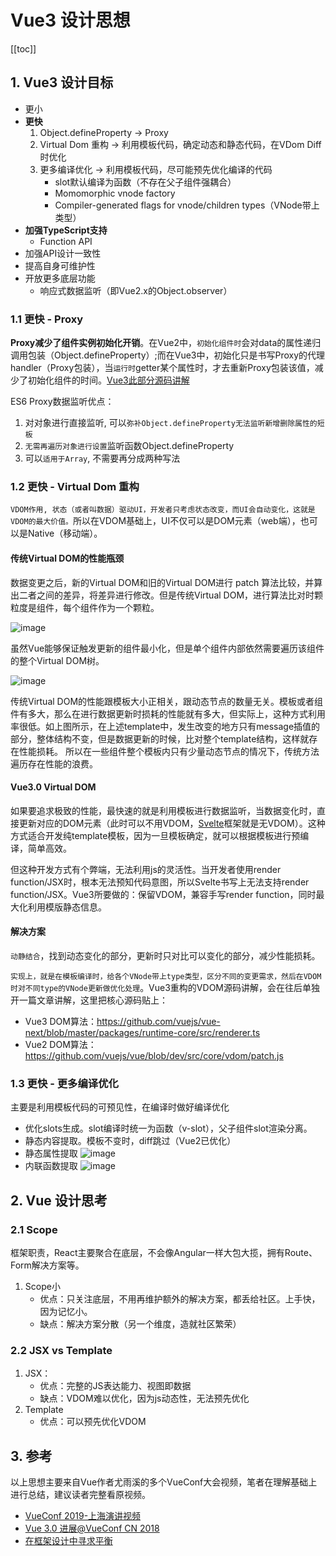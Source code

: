 # Vue3 设计思想

[[toc]]

## 1. Vue3 设计目标

* 更小
* **更快**
    1. Object.defineProperty -> Proxy
    1. Virtual Dom 重构 -> 利用模板代码，确定动态和静态代码，在VDom Diff时优化
    1. 更多编译优化 -> 利用模板代码，尽可能预先优化编译的代码
        * slot默认编译为函数（不存在父子组件强耦合）
        * Momomorphic vnode factory
        * Compiler-generated flags for vnode/children types（VNode带上类型）
* **加强TypeScript支持**
    * Function API
* 加强API设计一致性
* 提高自身可维护性
* 开放更多底层功能
    * 响应式数据监听（即Vue2.x的Object.observer）

### 1.1 更快 - Proxy

**Proxy减少了组件实例初始化开销**。在Vue2中，`初始化组件时`会对data的属性递归调用包装（Object.defineProperty）;而在Vue3中，初始化只是书写Proxy的代理handler（Proxy包装），当`运行时`getter某个属性时，才去重新Proxy包装该值，减少了初始化组件的时间。[Vue3此部分源码讲解](https://lq782655835.github.io/blogs/vue/vue3-reactive.html#_2-reactive)

ES6 Proxy数据监听优点：
1. 对对象进行直接监听, 可以`弥补Object.defineProperty无法监听新增删除属性的短板`
2. `无需再遍历对象进行设置`监听函数Object.defineProperty
3. 可以`适用于Array`, 不需要再分成两种写法

### 1.2 更快 - Virtual Dom 重构

`VDOM作用, 状态（或者叫数据）驱动UI，开发者只考虑状态改变，而UI会自动变化，这就是VDOM的最大价值。`所以在VDOM基础上，UI不仅可以是DOM元素（web端），也可以是Native（移动端）。

#### 传统Virtual DOM的性能瓶颈

数据变更之后，新的Virtual DOM和旧的Virtual DOM进行 patch 算法比较，并算出二者之间的差异，将差异进行修改。但是传统Virtual DOM，进行算法比对时颗粒度是组件，每个组件作为一个颗粒。

![image](https://user-images.githubusercontent.com/6310131/71469020-deba0500-2802-11ea-9651-a1708157f4b1.png)

虽然Vue能够保证触发更新的组件最小化，但是单个组件内部依然需要遍历该组件的整个Virtual DOM树。

![image](https://user-images.githubusercontent.com/6310131/71469032-e7aad680-2802-11ea-9d03-1582054c4d02.png)

传统Virtual DOM的性能跟模板大小正相关，跟动态节点的数量无关。模板或者组件有多大，那么在进行数据更新时损耗的性能就有多大，但实际上，这种方式利用率很低。如上图所示，在上述template中，发生改变的地方只有message插值的部分，整体结构不变，但是数据更新的时候，比对整个template结构，这样就存在性能损耗。
所以在一些组件整个模板内只有少量动态节点的情况下，传统方法遍历存在性能的浪费。

#### Vue3.0 Virtual DOM

如果要追求极致的性能，最快速的就是利用模板进行数据监听，当数据变化时，直接更新对应的DOM元素（此时可以不用VDOM，[Svelte](https://svelte.dev/blog/virtual-dom-is-pure-overhead)框架就是无VDOM）。这种方式适合开发纯template模板，因为一旦模板确定，就可以根据模板进行预编译，简单高效。

但这种开发方式有个弊端，无法利用js的灵活性。当开发者使用render function/JSX时，根本无法预知代码意图，所以Svelte书写上无法支持render function/JSX。Vue3所要做的：保留VDOM，兼容手写render function，同时最大化利用模版静态信息。

#### 解决方案

`动静结合`，找到动态变化的部分，更新时只对比可以变化的部分，减少性能损耗。

`实现上，就是在模板编译时，给各个VNode带上type类型，区分不同的变更需求，然后在VDOM时对不同type的VNode更新做优化处理`。Vue3重构的VDOM源码讲解，会在往后单独开一篇文章讲解，这里把核心源码贴上：
* Vue3 DOM算法：https://github.com/vuejs/vue-next/blob/master/packages/runtime-core/src/renderer.ts
* Vue2 DOM算法：https://github.com/vuejs/vue/blob/dev/src/core/vdom/patch.js

### 1.3 更快 - 更多编译优化

主要是利用模板代码的可预见性，在编译时做好编译优化

* 优化slots生成。slot编译时统一为函数（v-slot），父子组件slot渲染分离。
* 静态内容提取。模板不变时，diff跳过（Vue2已优化）
* 静态属性提取
![image](https://user-images.githubusercontent.com/6310131/71466334-3c961f00-27fa-11ea-9202-075037a0de77.png)
* 内联函数提取
![image](https://user-images.githubusercontent.com/6310131/71466569-ef667d00-27fa-11ea-9623-bdbcf34bbe66.png)

## 2. Vue 设计思考

### 2.1 Scope

框架职责，React主要聚合在底层，不会像Angular一样大包大揽，拥有Route、Form解决方案等。
1. Scope小
    * 优点：只关注底层，不用再维护额外的解决方案，都丢给社区。上手快，因为记忆小。
    * 缺点：解决方案分散（另一个维度，造就社区繁荣）

### 2.2 JSX vs Template

1. JSX：
    * 优点：完整的JS表达能力、视图即数据
    * 缺点：VDOM难以优化，因为js动态性，无法预先优化
1. Template
    * 优点：可以预先优化VDOM

## 3. 参考

以上思想主要来自Vue作者尤雨溪的多个VueConf大会视频，笔者在理解基础上进行总结，建议读者完整看原视频。

* [VueConf 2019-上海演讲视频](https://www.bilibili.com/video/av56093550?from=search&seid=17425026665332701435)
* [Vue 3.0 进展@VueConf CN 2018](https://www.bilibili.com/video/av48968552?from=search&seid=11269305592002355043)
* [在框架设计中寻求平衡](https://www.bilibili.com/video/av80042358?from=search&seid=17425026665332701435)